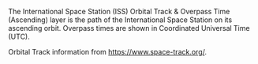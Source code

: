 The International Space Station (ISS) Orbital Track & Overpass Time (Ascending) layer is the path of the International Space Station on its ascending orbit. Overpass times are shown in Coordinated Universal Time (UTC).

Orbital Track information from <https://www.space-track.org/>.
